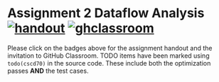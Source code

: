 # Assignment 2 Dataflow Analysis [![handout](https://img.shields.io/badge/-handout-blue)](https://www.overleaf.com/read/cncbrtszrfpx) [![ghclassroom](https://img.shields.io/badge/-GitHub%20Classroom-lightgreen)](https://classroom.github.com/g/Qx1ClGo0)

Please click on the badges above for the assignment handout and the invitation
to GitHub Classroom. TODO items have been marked using `todo(cscd70)` in the source code.
These include both the optimization passes **AND** the test cases.
